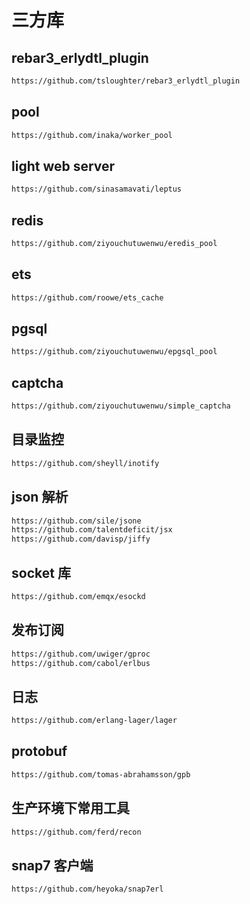 # 三方库

## rebar3_erlydtl_plugin

```sh
https://github.com/tsloughter/rebar3_erlydtl_plugin
```

## pool

```sh
https://github.com/inaka/worker_pool
```

## light web server

```sh
https://github.com/sinasamavati/leptus
```

## redis

```sh
https://github.com/ziyouchutuwenwu/eredis_pool
```

## ets

```sh
https://github.com/roowe/ets_cache
```

## pgsql

```sh
https://github.com/ziyouchutuwenwu/epgsql_pool
```

## captcha

```sh
https://github.com/ziyouchutuwenwu/simple_captcha
```

## 目录监控

```sh
https://github.com/sheyll/inotify
```

## json 解析

```sh
https://github.com/sile/jsone
https://github.com/talentdeficit/jsx
https://github.com/davisp/jiffy
```

## socket 库

```sh
https://github.com/emqx/esockd
```

## 发布订阅

```sh
https://github.com/uwiger/gproc
https://github.com/cabol/erlbus
```

## 日志

```sh
https://github.com/erlang-lager/lager
```

## protobuf

```sh
https://github.com/tomas-abrahamsson/gpb
```

## 生产环境下常用工具

```sh
https://github.com/ferd/recon
```

## snap7 客户端

```sh
https://github.com/heyoka/snap7erl
```
